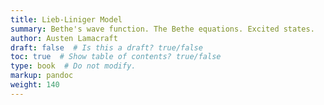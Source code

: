 ```yaml
---
title: Lieb-Liniger Model
summary: Bethe's wave function. The Bethe equations. Excited states.
author: Austen Lamacraft
draft: false  # Is this a draft? true/false
toc: true  # Show table of contents? true/false
type: book  # Do not modify.
markup: pandoc
weight: 140
---
```

